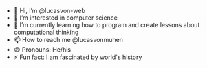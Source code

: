 - 👋 Hi, I’m @lucasvon-web
- 👀 I’m interested in computer science
- 🌱 I’m currently learning how to program and create lessons about computational thinking
- 📫 How to reach me @lucasvonmuhen
- 😄 Pronouns: He/his
- ⚡ Fun fact: I am fascinated by world`s history 

<!---
lucasvon-web/lucasvon-web is a ✨ special ✨ repository because its `README.md` (this file) appears on your GitHub profile.
You can click the Preview link to take a look at your changes.
--->
